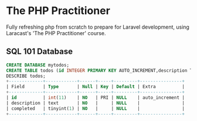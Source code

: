 # The PHP Practitioner
Fully refreshing php from scratch to prepare for Laravel development, using Laracast's 'The PHP Practitioner' course.

## SQL 101 Database
```sql
CREATE DATABASE mytodos;
CREATE TABLE todos (id INTEGER PRIMARY KEY AUTO_INCREMENT,description TEXT NOT NULL,completed BOOLEAN NOT NULL);
DESCRIBE todos;
+-------------+------------+------+-----+---------+----------------+
| Field       | Type       | Null | Key | Default | Extra          |
+-------------+------------+------+-----+---------+----------------+
| id          | int(11)    | NO   | PRI | NULL    | auto_increment |
| description | text       | NO   |     | NULL    |                |
| completed   | tinyint(1) | NO   |     | NULL    |                |
+-------------+------------+------+-----+---------+----------------+
```